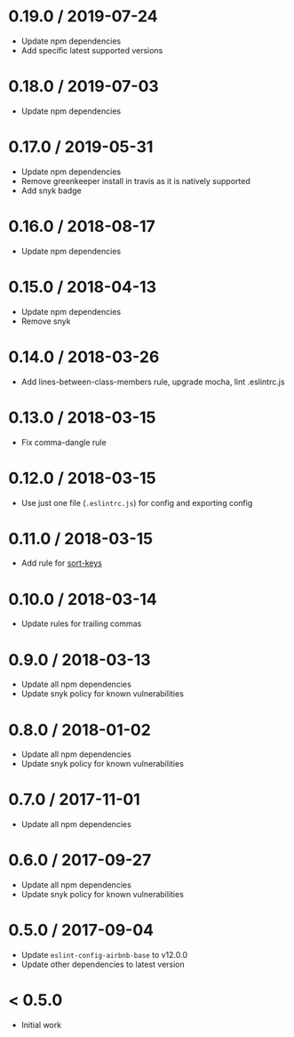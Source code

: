 0.19.0 / 2019-07-24
===================
- Update npm dependencies
- Add specific latest supported versions

0.18.0 / 2019-07-03
===================
- Update npm dependencies

0.17.0 / 2019-05-31
===================
- Update npm dependencies
- Remove greenkeeper install in travis as it is natively supported
- Add snyk badge

0.16.0 / 2018-08-17
===================
- Update npm dependencies

0.15.0 / 2018-04-13
===================
- Update npm dependencies
- Remove snyk

0.14.0 / 2018-03-26
===================
- Add lines-between-class-members rule, upgrade mocha, lint .eslintrc.js

0.13.0 / 2018-03-15
===================
- Fix comma-dangle rule

0.12.0 / 2018-03-15
===================
- Use just one file (`.eslintrc.js`) for config and exporting config

0.11.0 / 2018-03-15
===================
- Add rule for [sort-keys](https://eslint.org/docs/rules/sort-keys)

0.10.0 / 2018-03-14
===================
- Update rules for trailing commas

0.9.0 / 2018-03-13
==================
- Update all npm dependencies
- Update snyk policy for known vulnerabilities

0.8.0 / 2018-01-02
==================
- Update all npm dependencies
- Update snyk policy for known vulnerabilities

0.7.0 / 2017-11-01
==================
- Update all npm dependencies

0.6.0 / 2017-09-27
==================
- Update all npm dependencies
- Update snyk policy for known vulnerabilities

0.5.0 / 2017-09-04
==================
- Update `eslint-config-airbnb-base` to v12.0.0
- Update other dependencies to latest version

< 0.5.0
========
- Initial work
